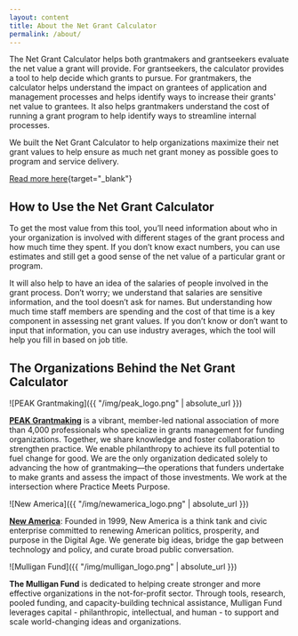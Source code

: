 ```yaml
---
layout: content
title: About the Net Grant Calculator
permalink: /about/
---
```

The Net Grant Calculator helps both grantmakers and grantseekers evaluate the net value a grant will provide. For grantseekers, the calculator provides a tool to help decide which grants to pursue. For grantmakers, the calculator helps understand the impact on grantees of application and management processes and helps identify ways to increase their grants' net value to grantees. It also helps grantmakers understand the cost of running a grant program to help identify ways to streamline internal processes.

We built the Net Grant Calculator to help organizations maximize their net grant values to help ensure as much net grant money as possible goes to program and service delivery.

[Read more here](https://www.peakgrantmaking.org/blog/net-grants-how-much-is-that-grant-really-worth/){target="_blank"}

## How to Use the Net Grant Calculator
To get the most value from this tool, you’ll need information about who in your organization is involved with different stages of the grant process and how much time they spent. If you don’t know exact numbers, you can use estimates and still get a good sense of the net value of a particular grant or program.

It will also help to have an idea of the salaries of people involved in the grant process. Don’t worry; we understand that salaries are sensitive information, and the tool doesn’t ask for names. But understanding how much time staff members are spending and the cost of that time is a key component in assessing net grant values. If you don’t know or don’t want to input that information, you can use industry averages, which the tool will help you fill in based on job title.

## The Organizations Behind the Net Grant Calculator

![PEAK Grantmaking]({{ "/img/peak_logo.png" | absolute_url }})

**[PEAK Grantmaking](https://www.peakgrantmaking.org/)** is a vibrant, member-led national association of more than 4,000 professionals who specialize in grants management for funding organizations. Together, we share knowledge and foster collaboration to strengthen practice. We enable philanthropy to achieve its full potential to fuel change for good. We are the only organization dedicated solely to advancing the how of grantmaking—the operations that funders undertake to make grants and assess the impact of those investments. We work at the intersection where Practice Meets Purpose.

![New America]({{ "/img/newamerica_logo.png" | absolute_url }})

**[New America](https://newamerica.org)**: Founded in 1999, New America is a think tank and civic enterprise committed to renewing American politics, prosperity, and purpose in the Digital Age. We generate big ideas, bridge the gap between technology and policy, and curate broad public conversation.

![Mulligan Fund]({{ "/img/mulligan_logo.png" | absolute_url }})

**The Mulligan Fund** is dedicated to helping create stronger and more effective organizations in the not-for-profit sector. Through tools, research, pooled funding, and capacity-building technical assistance, Mulligan Fund leverages capital - philanthropic, intellectual, and human - to support and scale world-changing ideas and organizations.